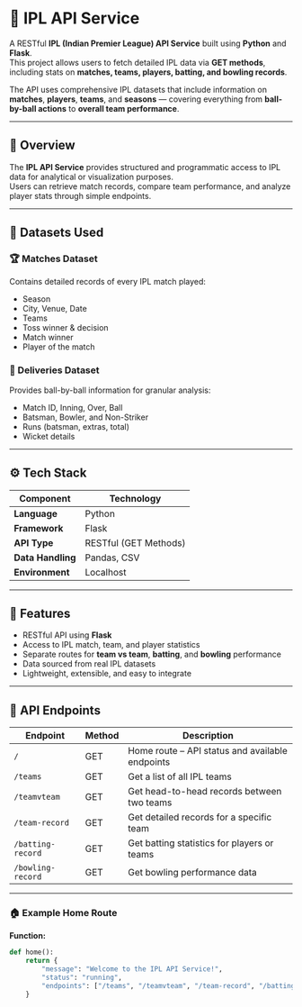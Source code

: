 # 🏏 IPL API Service

A RESTful **IPL (Indian Premier League) API Service** built using **Python** and **Flask**.  
This project allows users to fetch detailed IPL data via **GET methods**, including stats on **matches, teams, players, batting, and bowling records**.  

The API uses comprehensive IPL datasets that include information on **matches**, **players**, **teams**, and **seasons** — covering everything from **ball-by-ball actions** to **overall team performance**.

---

## 📘 Overview

The **IPL API Service** provides structured and programmatic access to IPL data for analytical or visualization purposes.  
Users can retrieve match records, compare team performance, and analyze player stats through simple endpoints.

---

## 📂 Datasets Used

### 🏆 Matches Dataset
Contains detailed records of every IPL match played:
- Season  
- City, Venue, Date  
- Teams  
- Toss winner & decision  
- Match winner  
- Player of the match  

### 🎯 Deliveries Dataset
Provides ball-by-ball information for granular analysis:
- Match ID, Inning, Over, Ball  
- Batsman, Bowler, and Non-Striker  
- Runs (batsman, extras, total)  
- Wicket details  

---

## ⚙️ Tech Stack

| Component | Technology |
|------------|-------------|
| **Language** | Python |
| **Framework** | Flask |
| **API Type** | RESTful (GET Methods) |
| **Data Handling** | Pandas, CSV |
| **Environment** | Localhost |

---

## 🚀 Features

- RESTful API using **Flask**
- Access to IPL match, team, and player statistics
- Separate routes for **team vs team**, **batting**, and **bowling** performance
- Data sourced from real IPL datasets
- Lightweight, extensible, and easy to integrate

---

## 🧩 API Endpoints

| Endpoint | Method | Description |
|-----------|--------|-------------|
| `/` | GET | Home route – API status and available endpoints |
| `/teams` | GET | Get a list of all IPL teams |
| `/teamvteam` | GET | Get head-to-head records between two teams |
| `/team-record` | GET | Get detailed records for a specific team |
| `/batting-record` | GET | Get batting statistics for players or teams |
| `/bowling-record` | GET | Get bowling performance data |

---

### 🏠 Example Home Route

**Function:**
```python
def home():
    return {
        "message": "Welcome to the IPL API Service!",
        "status": "running",
        "endpoints": ["/teams", "/teamvteam", "/team-record", "/batting-record", "/bowling-record"]
    }
